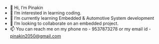 - 👋 Hi, I’m Pinakin
- 👀 I’m interested in learning coding. 
- 🌱 I’m currently learning Embedded & Automotive System development
- 💞️ I’m looking to collaborate on an embedded project.
- 📫 You can reach me on my phone no - 9537873278 or my email id - pinakin2050@gmail.com

<!---
pinakin2050/pinakin2050 is a ✨ special ✨ repository because its `README.md` (this file) appears on your GitHub profile.
You can click the Preview link to take a look at your changes.
--->
